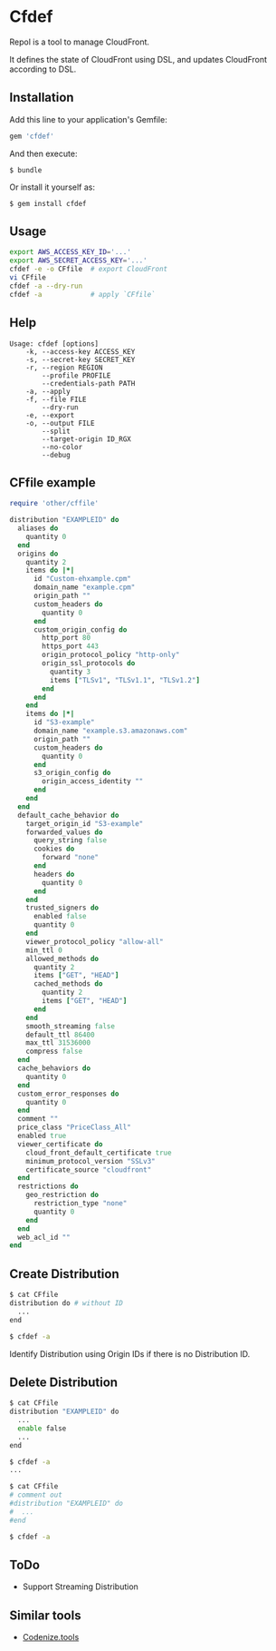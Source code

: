 # Cfdef

Repol is a tool to manage CloudFront.

It defines the state of CloudFront using DSL, and updates CloudFront according to DSL.

## Installation

Add this line to your application's Gemfile:

```ruby
gem 'cfdef'
```

And then execute:

    $ bundle

Or install it yourself as:

    $ gem install cfdef

## Usage

```sh
export AWS_ACCESS_KEY_ID='...'
export AWS_SECRET_ACCESS_KEY='...'
cfdef -e -o CFfile  # export CloudFront
vi CFfile
cfdef -a --dry-run
cfdef -a            # apply `CFfile`
```

## Help

```
Usage: cfdef [options]
    -k, --access-key ACCESS_KEY
    -s, --secret-key SECRET_KEY
    -r, --region REGION
        --profile PROFILE
        --credentials-path PATH
    -a, --apply
    -f, --file FILE
        --dry-run
    -e, --export
    -o, --output FILE
        --split
        --target-origin ID_RGX
        --no-color
        --debug
```

## CFfile example

```ruby
require 'other/cffile'

distribution "EXAMPLEID" do
  aliases do
    quantity 0
  end
  origins do
    quantity 2
    items do |*|
      id "Custom-ehxample.cpm"
      domain_name "example.cpm"
      origin_path ""
      custom_headers do
        quantity 0
      end
      custom_origin_config do
        http_port 80
        https_port 443
        origin_protocol_policy "http-only"
        origin_ssl_protocols do
          quantity 3
          items ["TLSv1", "TLSv1.1", "TLSv1.2"]
        end
      end
    end
    items do |*|
      id "S3-example"
      domain_name "example.s3.amazonaws.com"
      origin_path ""
      custom_headers do
        quantity 0
      end
      s3_origin_config do
        origin_access_identity ""
      end
    end
  end
  default_cache_behavior do
    target_origin_id "S3-example"
    forwarded_values do
      query_string false
      cookies do
        forward "none"
      end
      headers do
        quantity 0
      end
    end
    trusted_signers do
      enabled false
      quantity 0
    end
    viewer_protocol_policy "allow-all"
    min_ttl 0
    allowed_methods do
      quantity 2
      items ["GET", "HEAD"]
      cached_methods do
        quantity 2
        items ["GET", "HEAD"]
      end
    end
    smooth_streaming false
    default_ttl 86400
    max_ttl 31536000
    compress false
  end
  cache_behaviors do
    quantity 0
  end
  custom_error_responses do
    quantity 0
  end
  comment ""
  price_class "PriceClass_All"
  enabled true
  viewer_certificate do
    cloud_front_default_certificate true
    minimum_protocol_version "SSLv3"
    certificate_source "cloudfront"
  end
  restrictions do
    geo_restriction do
      restriction_type "none"
      quantity 0
    end
  end
  web_acl_id ""
end
```

## Create Distribution

```sh
$ cat CFfile
distribution do # without ID
  ...
end

$ cfdef -a
```

Identify Distribution using Origin IDs if there is no Distribution ID.

## Delete Distribution

```sh
$ cat CFfile
distribution "EXAMPLEID" do
  ...
  enable false
  ...
end

$ cfdef -a
...

$ cat CFfile
# comment out
#distribution "EXAMPLEID" do
#  ...
#end

$ cfdef -a
```

## ToDo

* Support Streaming Distribution

## Similar tools
* [Codenize.tools](http://codenize.tools/)

